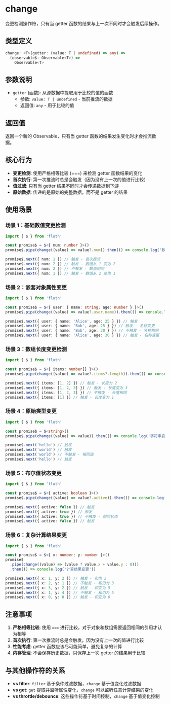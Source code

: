 # change

变更检测操作符，只有当 getter 函数的结果与上一次不同时才会触发后续操作。

## 类型定义

```typescript
change: <T>(getter: (value: T | undefined) => any) =>
  (observable$: Observable<T>) =>
    Observable<T>
```

## 参数说明

- `getter` (函数): 从源数据中提取用于比较的值的函数
  - 参数: `value: T | undefined` - 当前推流的数据
  - 返回值: `any` - 用于比较的值

## 返回值

返回一个新的 Observable，只有当 getter 函数的结果发生变化时才会推流数据。

## 核心行为

- **变更检测**: 使用严格相等比较 (===) 来检测 getter 函数结果的变化
- **首次执行**: 第一次推流时总是会触发（因为没有上一次的值进行比较）
- **值过滤**: 只有当 getter 结果不同时才会传递数据到下游
- **原始数据**: 传递的是原始的完整数据，而不是 getter 的结果

## 使用场景

### 场景 1：基础数值变更检测

```typescript
import { $ } from 'fluth'

const promise$ = $<{ num: number }>()
promise$.pipe(change((value) => value?.num)).then(() => console.log('数值变更'))

promise$.next({ num: 1 }) // 触发 - 首次推流
promise$.next({ num: 2 }) // 触发 - 数值从 1 变为 2
promise$.next({ num: 2 }) // 不触发 - 数值相同
promise$.next({ num: 1 }) // 触发 - 数值从 2 变为 1
```

### 场景 2：嵌套对象属性变更

```typescript
import { $ } from 'fluth'

const promise$ = $<{ user: { name: string; age: number } }>()
promise$.pipe(change((value) => value?.user.name)).then(() => console.log('用户名变更'))

promise$.next({ user: { name: 'Alice', age: 25 } }) // 触发
promise$.next({ user: { name: 'Bob', age: 25 } }) // 触发 - 名称变更
promise$.next({ user: { name: 'Bob', age: 30 } }) // 不触发 - 名称相同
promise$.next({ user: { name: 'Alice', age: 30 } }) // 触发 - 名称变更
```

### 场景 3：数组长度变更检测

```typescript
import { $ } from 'fluth'

const promise$ = $<{ items: number[] }>()
promise$.pipe(change((value) => value?.items?.length)).then(() => console.log('数组长度变更'))

promise$.next({ items: [1, 2] }) // 触发 - 长度为 2
promise$.next({ items: [1, 2, 3] }) // 触发 - 长度变为 3
promise$.next({ items: [1, 2, 3] }) // 不触发 - 长度相同
promise$.next({ items: [1] }) // 触发 - 长度变为 1
```

### 场景 4：原始类型变更

```typescript
import { $ } from 'fluth'

const promise$ = $<string>()
promise$.pipe(change((value) => value)).then(() => console.log('字符串变更'))

promise$.next('hello') // 触发
promise$.next('world') // 触发
promise$.next('world') // 不触发 - 相同值
promise$.next('hello') // 触发
```

### 场景 5：布尔值状态变更

```typescript
import { $ } from 'fluth'

const promise$ = $<{ active: boolean }>()
promise$.pipe(change((value) => value?.active)).then(() => console.log('状态变更'))

promise$.next({ active: false }) // 触发
promise$.next({ active: true }) // 触发
promise$.next({ active: true }) // 不触发 - 相同状态
promise$.next({ active: false }) // 触发
```

### 场景 6：复杂计算结果变更

```typescript
import { $ } from 'fluth'

const promise$ = $<{ x: number; y: number }>()
promise$
  .pipe(change((value) => (value ? value.x + value.y : 0)))
  .then(() => console.log('计算结果变更'))

promise$.next({ x: 1, y: 2 }) // 触发 - 和为 3
promise$.next({ x: 2, y: 1 }) // 不触发 - 和仍为 3
promise$.next({ x: 3, y: 2 }) // 触发 - 和变为 5
promise$.next({ x: 1, y: 4 }) // 不触发 - 和仍为 5
promise$.next({ x: 0, y: 0 }) // 触发 - 和变为 0
```

## 注意事项

1. **严格相等比较**: 使用 `===` 进行比较，对于对象和数组需要返回相同的引用才认为相等
2. **首次执行**: 第一次推流时总是会触发，因为没有上一次的值进行比较
3. **性能考虑**: getter 函数应该尽可能简单，避免复杂的计算
4. **内存管理**: 不会保存历史数据，只保存上一次 getter 的结果用于比较

## 与其他操作符的关系

- **vs filter**: `filter` 基于条件过滤数据，`change` 基于值变化过滤数据
- **vs get**: `get` 提取并监听属性变化，`change` 可以监听任意计算结果的变化
- **vs throttle/debounce**: 这些操作符基于时间控制，`change` 基于值变化控制
